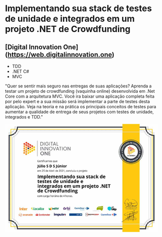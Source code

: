 # Implementando sua stack de testes de unidade e integrados em um projeto .NET de Crowdfunding
## [Digital Innovation One] (https://web.digitalinnovation.one)

* TDD
* .NET C#
* MVC

"Quer se sentir mais seguro nas entregas de suas aplicações? Aprenda a testar um projeto de crowdfunding (vaquinha online) desenvolvida em .Net Core com a arquitetura MVC. Você ira baixar uma aplicação completa feita por pelo expert e a sua missão será implementar a parte de testes desta aplicação. Veja na teoria e na prática os principais conceitos de testes para aumentar a qualidade de entrega de seus projetos com testes de unidade, integrados e TDD."

![Meu Certificado](certificate/certificate.jpg)